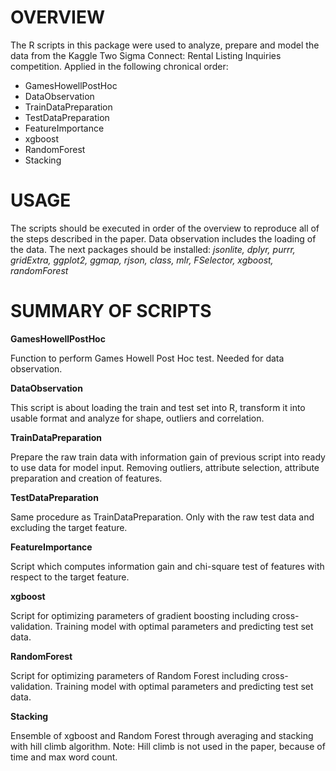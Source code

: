 # OVERVIEW

The R scripts in this package were used to analyze, prepare and model the data from the Kaggle Two Sigma Connect: Rental Listing Inquiries competition.
Applied in the following chronical order:

-	GamesHowellPostHoc
-	DataObservation
-	TrainDataPreparation
-	TestDataPreparation
-	FeatureImportance
-	xgboost
-	RandomForest
-	Stacking

# USAGE

The scripts should be executed in order of the overview to reproduce all of the steps described in the paper. Data observation includes the loading of the data.
The next packages should be installed:
*jsonlite, dplyr, purrr, gridExtra, ggplot2, ggmap, rjson, class, mlr, FSelector, xgboost, randomForest*

# SUMMARY OF SCRIPTS

**GamesHowellPostHoc**

Function to perform Games Howell Post Hoc test. Needed for data observation.

**DataObservation**

This script is about loading the train and test set into R, transform it into usable format and analyze for shape, outliers and correlation.

**TrainDataPreparation**

Prepare the raw train data with information gain of previous script into ready to use data for model input.
Removing outliers, attribute selection, attribute preparation and creation of features.

**TestDataPreparation**

Same procedure as TrainDataPreparation. Only with the raw test data and excluding the target feature.

**FeatureImportance**

Script which computes information gain and chi-square test of features with respect to the target feature.

**xgboost**

Script for optimizing parameters of gradient boosting including cross-validation. Training model with optimal parameters and predicting test set data.

**RandomForest**

Script for optimizing parameters of Random Forest including cross-validation. Training model with optimal parameters and predicting test set data.

**Stacking**

Ensemble of xgboost and Random Forest through averaging and stacking with hill climb algorithm.
Note: Hill climb is not used in the paper, because of time and max word count.
